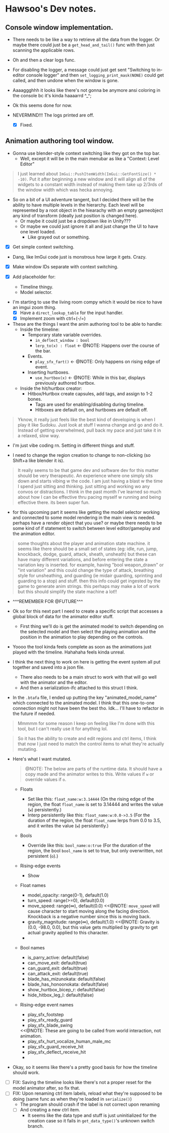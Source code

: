 # Hawsoo's Dev notes.

## Console window implementation.

- There needs to be like a way to retrieve all the data from the logger. Or maybe there could just be a `get_head_and_tail()` func with then just scanning the applicable rows.
- Oh and then a clear logs func.
- For disabling the logger, a message could just get sent "Switching to in-editor console logger" and then `set_logging_print_mask(NONE)` could get called, and then undone when the window is gone.

- Aaaaggghhh it looks like there's not gonna be anymore ansi coloring in the console bc it's kinda haaaarrd ^_^;

- Ok this seems done for now.

- NEVERMIND!!! The logs printed are off.
    - [x] Fixed.


## Animation authoring tool window.

- Gonna use blender-style context switching like they got on the top bar.
    - Well, except it will be in the main menubar as like a "Context: Level Editor"

> I just learned about `ImGui::PushItemWidth(ImGui::GetFontSize() * -10)`. Put it after beginning a new window and it will align all of the widgets to a constant width instead of making them take up 2/3rds of the window width which was hecka annoying.

- So on a bit of a UI adventure tangent, but I decided there will be the ability to have multiple levels in the hierarchy. Each level will be represented by a root object in the hiearachy with an empty gameobject any kind of transform (ideally just position is changed here).
    - Or maybe it could just be a dropdown like in Unity???
    - Or maybe we could just ignore it all and just change the UI to have one level loaded.
        - Like grayed out or something.

- [x] Get simple context switching.

- Dang, like ImGui code just is monstrous how large it gets. Crazy.

- [x] Make window IDs separate with context switching.

- [x] Add placeholder for:
    - Timeline thingy.
    - Model selector.

- I'm starting to use the living room compy which it would be nice to have an imgui zoom thing.
    - [x] Have a `direct_lookup_table` for the input handler.
    - [x] Implement zoom with ctrl+(-/=)

- These are the things I want the anim authoring tool to be able to handle:
    - Inside the timeline:
        - Temporary state variable overrides.
            - `in_deflect_window : bool`
            - `lerp_to(x) : float` <- @NOTE: Happens over the course of the bar.
        - Events.
            - `play_sfx_fart()` <- @NOTE: Only happens on rising edge of event.
        - Inserting hurtboxes.
            - `use_hurtbox(x)` <- @NOTE: While in this bar, displays previously authored hurtbox.
    - Inside the hit/hurtbox creator:
        - Hitbox/Hurtbox create capsules, add tags, and assign to 1-2 bones.
            - Tags are used for enabling/disabling during timeline.
            - Hitboxes are default on, and hurtboxes are default off.

> Yknow, it really just feels like the best kind of developing is when I play it like Sudoku. Just look at stuff I wanna change and go and do it. Instead of getting overwhelmed, pull back my pace and just take it in a relaxed, slow way.

- I'm just vibe coding rn. Setting in different things and stuff.

- I need to change the region creation to change to non-clicking (so Shift+a like blender it is).

> It really seems to be that game dev and software dev for this matter should be very therapeutic. An experience where one simply sits down and starts vibing w the code. I am just having a blast w the time I spend just sitting and thinking. just sitting and working wo any convos or distractions. I think in the past month I’ve learned so much about how I can be effective thru pacing myself w running and being effective there. its been super fun.

- for this upcoming part it seems like getting the model selector working and connected to some model rendering in the main view is needed. perhaps have a render object that you use? or maybe there needs to be some kind of if statement to switch between level editor/gameplay and the animation editor.

> some thoughts  about the player and animation state machine. it seems like there should be a small set of states (eg: idle, run, jump, knockback, dodge, guard, attack, sheath, unsheath) but these can have many different variations, and before entering the state a variation key is inserted. for example, having "bool weapon_drawn" or "int variation" and this could change the type of attack, breathing style for unsheathing, and guarding (ie midair guarding, sprinting and guarding to a stop) and stuff. then this info could get ingested by the game to generate anim strings. this perhaps may make a lot of work but this should simplify the state machine a lot!!
- ^^^REMEMBER FOR @FUTURE^^^

- Ok so for this next part I need to create a specific script that accesses a global block of data for the animator editor stuff.
    - First thing we'll do is get the animated model to switch depending on the selected model and then select the playing animation and the position in the animation to play depending on the controls.

- Yoooo the tool kinda feels complete as soon as the animations just played with the timeline. Hahahaha feels kinda unreal.

- I think the next thing to work on here is getting the event system all put together and saved into a json file.
    - There also needs to be a main struct to work with that will go well with the animator and the editor.
    - And then a serialization-ifc attached to this struct I think.

- In the `.btafa` file, I ended up putting the key "animated_model_name" which connected to the animated model. I think that this one-to-one connection might not have been the best tho. Idk... I'll have to refactor in the future if needed.

> Mmmmm for some reason I keep on feeling like I'm done with this tool, but I can't really use it for anything lol.

> So it has the ability to create and edit regions and ctrl items, I think that now I just need to match the control items to what they're actually mutating.

- Here's what I want mutated.
    > @NOTE: The below are parts of the runtime data. It should have a copy made and the animator writes to this. Write values if `w` or override values if `o`.
    - Floats
        - Set like this: `float_name:w:3.14444` (On the rising edge of the region, the float `float_name` is set to 3.14444 and writes the value (`w`) persistently.)
        - Interp persistently like this: `float_name:w:0.0->3.5` (For the duration of the region, the float `float_name` lerps from 0.0 to 3.5, and it writes the value (`w`) persistently.)
    - Bools
        - Override like this: `bool_name:o:true` (For the duration of the region, the bool `bool_name` is set to true, but only overwritten, not persistent (`o`).)
    - Rising-edge events
        - Show 

    - Float names
        - model_opacity: range(0-1), default(1.0)
        - turn_speed: range(>=0), default(0.0)
        - move_speed: range(∞), default(0.0)  <<@NOTE: `move_speed` will cause character to start moving along the facing direction. Knockback is a negative number since this is moving back.
        - gravity_magnitude: range(∞), default(1.0)  <<@NOTE: Gravity is (0.0, -98.0, 0.0), but this value gets multiplied by gravity to get actual gravity applied to this character.
        - 

    - Bool names
        - is_parry_active: default(false)
        - can_move_exit: default(true)
        - can_guard_exit: default(true)
        - can_attack_exit: default(true)
        - blade_has_mizunokata: default(false)
        - blade_has_honoonokata: default(false)
        - show_hurtbox_bicep_r: default(false)
        - hide_hitbox_leg_l: default(false)

    - Rising-edge event names
        - play_sfx_footstep
        - play_sfx_ready_guard
        - play_sfx_blade_swing
        <!-- - play_sfx_blade_hit_flesh -->  <<@NOTE: These are going to be called from world interaction, not animation.
        <!-- - play_sfx_blade_hit_stone -->
        - play_sfx_hurt_vocalize_human_male_mc
        - play_sfx_guard_receive_hit
        - play_sfx_deflect_receive_hit
        - 

- Okay, so it seems like there's a pretty good basis for how the timeline should work.

- [ ] FIX: Saving the timeline looks like there's not a proper reset for the model animator after, so fix that.
- [ ] FIX: Upon renaming ctrl item labels, reload what they're supposed to be doing (same func as when they're loaded in `serialize()`)
    - The program should crash if the label is not correct upon renaming
    - [ ] And creating a new ctrl item.
        - It seems like the data type and stuff is just uninitialized for the creation case so it fails in `get_data_type()`'s unknown switch branch.
